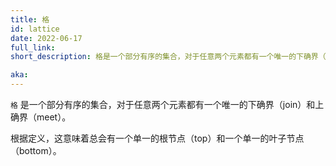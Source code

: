 ```yaml
---
title: 格
id: lattice
date: 2022-06-17
full_link:
short_description: 格是一个部分有序的集合，对于任意两个元素都有一个唯一的下确界（join）和上确界（meet）。

aka:
---
```


<!--more--> 

`格` 是一个部分有序的集合，对于任意两个元素都有一个唯一的下确界（join）和上确界（meet）。

根据定义，这意味着总会有一个单一的根节点（top）和一个单一的叶子节点（bottom）。

